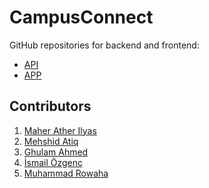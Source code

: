 # CampusConnect
GitHub repositories for backend and frontend:
- [API](https://github.com/mrowaha/CampusConnect.api)<br/>
- [APP](https://github.com/mrowaha/CampusConnect.web)

## Contributors
1. [Maher Ather Ilyas](https://github.com/Atherrrrr)
2. [Mehshid Atiq](https://github.com/MehshidAtiq)
3. [Ghulam Ahmed](https://github.com/ghulamio)
4. [İsmail Özgenç](https://github.com/Quikker) 
5. [Muhammad Rowaha](https://github.com/mrowaha)
